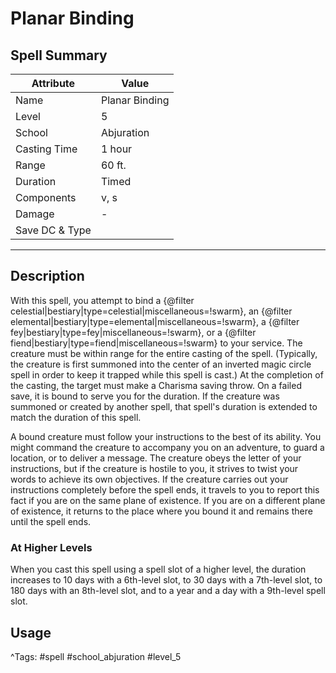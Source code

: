 # Planar Binding

## Spell Summary

| Attribute        | Value                  |
|------------------|------------------------|
| Name             | Planar Binding                 |
| Level            | 5                |
| School           | Abjuration          |
| Casting Time     | 1 hour              |
| Range            | 60 ft.            |
| Duration         | Timed             |
| Components       | v, s             |
| Damage           | -               |
| Save DC & Type   |              |

---

## Description

With this spell, you attempt to bind a {@filter celestial|bestiary|type=celestial|miscellaneous=!swarm}, an {@filter elemental|bestiary|type=elemental|miscellaneous=!swarm}, a {@filter fey|bestiary|type=fey|miscellaneous=!swarm}, or a {@filter fiend|bestiary|type=fiend|miscellaneous=!swarm} to your service. The creature must be within range for the entire casting of the spell. (Typically, the creature is first summoned into the center of an inverted magic circle spell in order to keep it trapped while this spell is cast.) At the completion of the casting, the target must make a Charisma saving throw. On a failed save, it is bound to serve you for the duration. If the creature was summoned or created by another spell, that spell's duration is extended to match the duration of this spell.

A bound creature must follow your instructions to the best of its ability. You might command the creature to accompany you on an adventure, to guard a location, or to deliver a message. The creature obeys the letter of your instructions, but if the creature is hostile to you, it strives to twist your words to achieve its own objectives. If the creature carries out your instructions completely before the spell ends, it travels to you to report this fact if you are on the same plane of existence. If you are on a different plane of existence, it returns to the place where you bound it and remains there until the spell ends.

### At Higher Levels
When you cast this spell using a spell slot of a higher level, the duration increases to 10 days with a 6th-level slot, to 30 days with a 7th-level slot, to 180 days with an 8th-level slot, and to a year and a day with a 9th-level spell slot.

## Usage


^Tags: #spell #school_abjuration #level_5